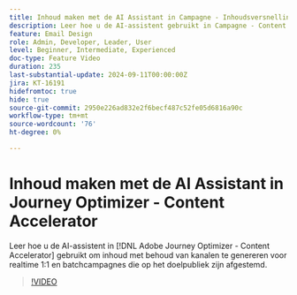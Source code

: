 ```yaml
---
title: Inhoud maken met de AI Assistant in Campagne - Inhoudsversnelling
description: Leer hoe u de AI-assistent gebruikt in Campagne - Content Accelerator om inhoud met behoud van kanalen te genereren voor realtime 1:1 en batchcampagnes die op de doelgroep reageren.
feature: Email Design
role: Admin, Developer, Leader, User
level: Beginner, Intermediate, Experienced
doc-type: Feature Video
duration: 235
last-substantial-update: 2024-09-11T00:00:00Z
jira: KT-16191
hidefromtoc: true
hide: true
source-git-commit: 2950e226ad832e2f6becf487c52fe05d6816a90c
workflow-type: tm+mt
source-wordcount: '76'
ht-degree: 0%

---
```



# Inhoud maken met de AI Assistant in Journey Optimizer - Content Accelerator

Leer hoe u de AI-assistent in [!DNL Adobe Journey Optimizer - Content Accelerator] gebruikt om inhoud met behoud van kanalen te genereren voor realtime 1:1 en batchcampagnes die op het doelpubliek zijn afgestemd.

>[!VIDEO](https://video.tv.adobe.com/v/3433552/?learn=on)
